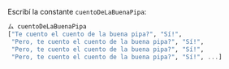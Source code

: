 Escribí la constante `cuentoDeLaBuenaPipa`:

```haskell
ム cuentoDeLaBuenaPipa 
["Te cuento el cuento de la buena pipa?", "Sí!", 
 "Pero, te cuento el cuento de la buena pipa?", "Sí!",
 "Pero, te cuento el cuento de la buena pipa?", "Sí!",
 "Pero, te cuento el cuento de la buena pipa?", "Sí!", ...]
```
 